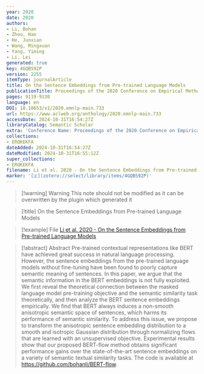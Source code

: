 ```yaml
---
year: 2020
date: 2020
authors:
- Li, Bohan
- Zhou, Hao
- He, Junxian
- Wang, Mingxuan
- Yang, Yiming
- Li, Lei
generated: true
key: 4GQBS92P
version: 2255
itemType: journalArticle
title: On the Sentence Embeddings from Pre-trained Language Models
publicationTitle: Proceedings of the 2020 Conference on Empirical Methods in Natural Language Processing (EMNLP)
pages: 9119-9130
language: en
DOI: 10.18653/v1/2020.emnlp-main.733
url: https://www.aclweb.org/anthology/2020.emnlp-main.733
accessDate: 2024-10-31T16:54:27Z
libraryCatalog: Semantic Scholar
extra: 'Conference Name: Proceedings of the 2020 Conference on Empirical Methods in Natural Language Processing (EMNLP) Place: Online Publisher: Association for Computational Linguistics'
collections:
- ERQKEKFA
dateAdded: 2024-10-31T16:54:27Z
dateModified: 2024-10-31T16:55:12Z
super_collections:
- ERQKEKFA
filename: Li et al. 2020 - On the Sentence Embeddings from Pre-trained Language Models
marker: '[🇿](zotero://select/library/items/4GQBS92P)'
---
```



 > 
 > \[!warning\] Warning
 > This note should not be modified as it can be overwritten by the plugin which generated it

 > 
 > \[!title\] On the Sentence Embeddings from Pre-trained Language Models

 > 
 > \[!example\] File
 > [Li et al. 2020 - On the Sentence Embeddings from Pre-trained Language Models](Li%20et%20al.%202020%20-%20On%20the%20Sentence%20Embeddings%20from%20Pre-trained%20Language%20Models.pdf)

 > 
 > \[!abstract\] Abstract
 > Pre-trained contextual representations like BERT have achieved great success in natural language processing. However, the sentence embeddings from the pre-trained language models without fine-tuning have been found to poorly capture semantic meaning of sentences. In this paper, we argue that the semantic information in the BERT embeddings is not fully exploited. We first reveal the theoretical connection between the masked language model pre-training objective and the semantic similarity task theoretically, and then analyze the BERT sentence embeddings empirically. We find that BERT always induces a non-smooth anisotropic semantic space of sentences, which harms its performance of semantic similarity. To address this issue, we propose to transform the anisotropic sentence embedding distribution to a smooth and isotropic Gaussian distribution through normalizing flows that are learned with an unsupervised objective. Experimental results show that our proposed BERT-flow method obtains significant performance gains over the state-of-the-art sentence embeddings on a variety of semantic textual similarity tasks. The code is available at https://github.com/bohanli/BERT-flow.
